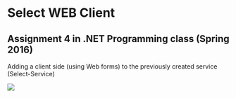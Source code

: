 # Select WEB Client 
<h2>Assignment 4 in .NET Programming class (Spring 2016)</h2>
<p>Adding a client side (using Web forms) to the previously created service (Select-Service)</p>
<img src="http://www.gordanaminovska.com/itc172/showtracker.jpg">
